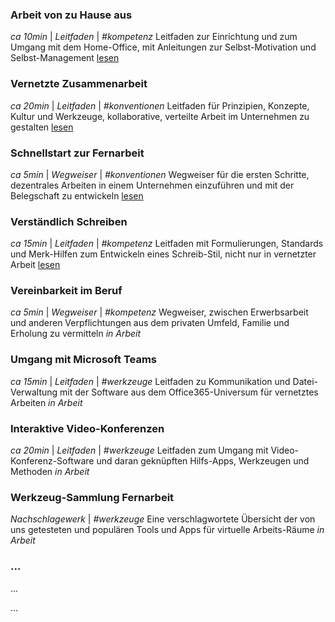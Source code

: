 ### Arbeit von zu Hause aus
*ca 10min* | *Leitfaden* | *#kompetenz*
Leitfaden zur Einrichtung und zum Umgang mit dem Home-Office, mit Anleitungen zur Selbst-Motivation und Selbst-Management
[lesen](/heimarbeit#intro)

### Vernetzte Zusammenarbeit
*ca 20min* | *Leitfaden* | *#konventionen*
Leitfaden für Prinzipien, Konzepte, Kultur und Werkzeuge, kollaborative, verteilte Arbeit im Unternehmen zu gestalten
[lesen](/zusammenarbeit#intro)

### Schnellstart zur Fernarbeit
*ca 5min* | *Wegweiser* | *#konventionen*
Wegweiser für die ersten Schritte, dezentrales Arbeiten in einem Unternehmen einzuführen und mit der Belegschaft zu entwickeln
[lesen](/schnellstart-unternehmen#intro)

### Verständlich Schreiben
*ca 15min* | *Leitfaden* | *#kompetenz*
Leitfaden mit Formulierungen, Standards und Merk-Hilfen zum Entwickeln eines Schreib-Stil, nicht nur in vernetzter Arbeit
[lesen](/schreiben#intro)

### Vereinbarkeit im Beruf
*ca 5min* | *Wegweiser* | *#kompetenz*
Wegweiser, zwischen Erwerbsarbeit und anderen Verpflichtungen aus dem privaten Umfeld, Familie und Erholung zu vermitteln
*in Arbeit*

### Umgang mit Microsoft Teams
*ca 15min* | *Leitfaden* | *#werkzeuge*
Leitfaden zu Kommunikation und Datei-Verwaltung mit der Software aus dem Office365-Universum für vernetztes Arbeiten
*in Arbeit*

### Interaktive Video-Konferenzen
*ca 20min* | *Leitfaden* | *#werkzeuge*
Leitfaden zum Umgang mit Video-Konferenz-Software und daran geknüpften Hilfs-Apps, Werkzeugen und Methoden
*in Arbeit*

### Werkzeug-Sammlung Fernarbeit
*Nachschlagewerk* | *#werkzeuge*
Eine verschlagwortete Übersicht der von uns getesteten und populären Tools und Apps für virtuelle Arbeits-Räume
*in Arbeit*

### ...
...

...
